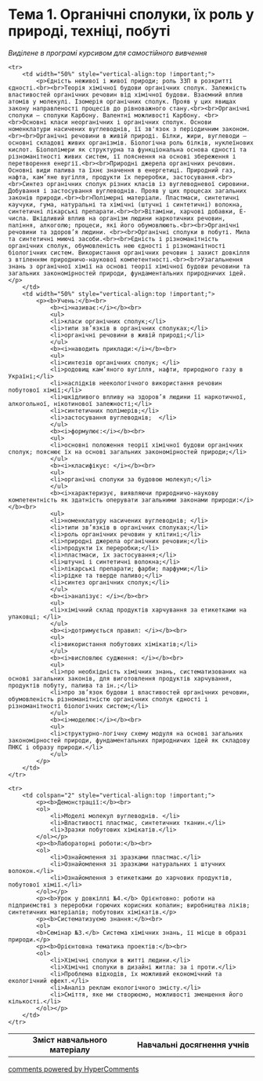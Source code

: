 <div id="hypercomments_widget" class="js-hypercomments-widget invisible"></div>

# Тема 1. Органічні сполуки, їх роль у природі, техніці, побуті

<p><i>Виділене в програмі курсивом для самостійного вивчення</i></p>

<table>
	<tr>
		<td width="50%" align="center"><b>Зміст навчального матеріалу</b></td>
		<td width="50%" align="center"><b>Навчальні досягнення учнів</b></td>
	</tr>

	<tr>
		<td width="50%" style="vertical-align:top !important;">
			<p>Єдність неживої і живої природи; роль ЗЗП в розкритті єдності.<br><br>Теорія хімічної будови органічних сполук. Залежність властивостей органічних речовин від хімічної будови. Взаємний вплив атомів у молекулі. Ізомерія органічних сполук. Прояв у цих явищах закону направленості процесів до рівноважного стану.<br><br>Органічні сполуки — сполуки Карбону. Валентні можливості Карбону. <br><br>Основні класи неорганічних і органічних сполук. Основи номенклатури насичених вуглеводнів, її зв'язок з періодичним законом.<br><br>Органічні речовини в живій природі. Білки, жири, вуглеводи — основні складові живих організмів. Біологічна роль білків, нуклеїнових кислот. Біополімери як структурна та функціональна основа єдності та різноманітності живих систем, її пояснення на основі збереження і перетворення енергії.<br><br>Природні джерела органічних речовин. Основні види палива та їхнє значення в енергетиці. Природний газ, нафта, кам’яне вугілля, продукти їх переробки, застосування.<br><br>Синтез органічних сполук різних класів із вуглеводневої сировини. Добування і застосування вуглеводнів. Прояв у цих процесах загальних законів природи.<br><br>Полімерні матеріали. Пластмаси, синтетичні каучуки, гума, натуральні та хімічні (штучні і синтетичні) волокна, синтетичні лікарські препарати.<br><br>Вітаміни, харчові добавки, Е-числа. Шкідливий вплив на організм людини наркотичних речовин, паління, алкоголю; процеси, які його обумовлюють.<br><br>Органічні речовини та здоров’я людини. <br><br>Органічні сполуки в побуті. Мила та синтетичні миючі засоби.<br><br>Єдність і різноманітність органічних сполук, обумовленість нею єдності і різноманітності біологічних систем. Використання органічних речовин і захист довкілля з втіленням природничо-наукової компетентності.<br><br>Узагальнення знань з органічної хімії на основі теорії хімічної будови речовини та загальних закономірностей природи, фундаментальних природничих ідей.</p>
		</td>
		<td width="50%" style="vertical-align:top !important;">
			<p><b>Учень:</b><br>
				<b><i>називає:</i></b><br>
				<ul>
				<li>класи органічних сполук;</li>
				<li>типи зв’язків в органічних сполуках;</li>
				<li>органічні речовини в живій природі;</li>
				</ul>
				<b><i>наводить приклади:</i></b><br>
				<ul>
				<li>синтезів органічних сполук; </li>
				<li>родовищ кам’яного вугілля, нафти, природного газу в Україні;</li>
				<li>наслідків неекологічного використання речовин побутової хімії;</li>
				<li>шкідливого впливу на здоров’я людини її наркотичної, алкогольної, нікотинової залежності;</li>
				<li>синтетичних полімерів;</li>
				<li>застосування вуглеводнів;  </li>
				</ul>
				<b><i>формулює:</i></b><br>
				<ul>
				<li>основні положення теорії хімічної будови органічних сполук; пояснює їх на основі загальних закономірностей природи;</li>
				</ul>
				<b><i>класифікує: </i></b><br>
				<ul>
				<li>органічні сполуки за будовою молекул;</li>
				</ul>
				<b><i>характеризує, виявляючи природничо-наукову компетентність як здатність оперувати загальними законами природи:</i></b><br>
				<ul>
				<li>номенклатуру насичених вуглеводнів; </li>
				<li>типи зв’язків в органічних сполуках;</li>
				<li>роль органічних речовин у клітині;</li>
				<li>природні джерела органічних речовин;</li>
				<li>продукти їх переробки;</li>
				<li>пластмаси, їх застосування;</li>
				<li>штучні і синтетичні волокна;</li>
				<li>лікарські препарати; фарби; парфуми;</li>
				<li>рідке та тверде паливо;</li>
				<li>синтез органічних сполук;</li>
				</ul>
				<b><i>аналізує: </i></b><br>
				<ul>
				<li>хімічний склад продуктів харчування за етикетками на упаковці; </li>
				</ul>
				<b><i>дотримується правил: </i></b><br>
				<ul>
				<li>використання побутових хімікатів;</li>
				</ul>
				<b><i>висловлює судження: </i></b><br>
				<ul>
				<li>про необхідність хімічних знань, систематизованих на основі загальних законів, для виготовлення продуктів харчування, продуктів побуту, палива та ін.;</li>
				<li>про зв’язок будови і властивостей органічних речовин, обумовленість різноманітністю органічних сполук єдності і різноманітності біологічних систем;</li>
				</ul>
				<b><i>моделює:</i></b><br>
				<ul>
				<li>структурно-логічну схему модуля на основі загальних закономірностей природи, фундаментальних природничих ідей як складову ПНКС і образу природи.</li>
				</ul>
			</p>
		</td>
	</tr>

	<tr>
		<td colspan="2" style="vertical-align:top !important;">
			<p><b>Демонстрації:</b><br>
			<ol>
				<li>Моделі молекул вуглеводнів. </li>
				<li>Властивості пластмас, синтетичних тканин.</li>
				<li>Зразки побутових хімікатів.</li>
			</ol></p>
			<p><b>Лабораторні роботи:</b><br>
			<ol>
				<li>Ознайомлення зі зразками пластмас.</li>
				<li>Ознайомлення зі зразками натуральних і штучних волокон.</li>
				<li>Ознайомлення з етикетками до харчових продуктів, побутової хімії.</li>
			</ol></p>
			<p><b>Урок у довкіллі №4.</b> Орієнтовно: роботи на підприємстві з переробки горючих корисних копалин; виробництва ліків; синтетичних матеріалів; побутових хімікатів.</p>
			<p><b>Систематизуємо знання:</b><br>
			<ol>
			<b>Семінар №3.</b> Система хімічних знань, її місце в образі природи.</p>	
			<p><b>Орієнтовна тематика проектів:</b><br>
			<ol>
				<li>Хімічні сполуки в житті людини.</li>
				<li>Хімічні сполуки в дизайні житла: за і проти.</li>
				<li>Проблема відходів, їх можливий економічний та екологічний ефект.</li>
				<li>Аналіз реклам екологічного змісту.</li>
				<li>Сміття, яке ми створюємо, можливості зменшення його кількості.</li>
			</ol></p>
		</td>
	</tr>
</table>

<div class="js-hypercomments-container">
<a href="http://hypercomments.com" class="hc-link" title="comments widget">comments powered by HyperComments</a>
</div>